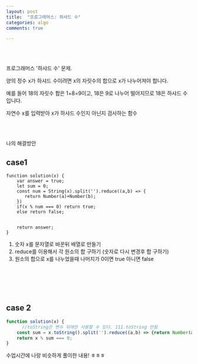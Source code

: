 ```yaml
---
layout: post
title:  "프로그래머스: 하샤드 수"
categories: algo
comments: true

---
```




<br>

<br>

프로그래머스 '하샤드 수' 문제.

양의 정수 x가 하샤드 수이려면 x의 자릿수의 합으로 x가 나누어져야 합니다. 

예를 들어 18의 자릿수 합은 1+8=9이고, 18은 9로 나누어 떨어지므로 18은 하샤드 수입니다. 

자연수 x를 입력받아 x가 하샤드 수인지 아닌지 검사하는 함수

<br>

<br>

나의 해결방안

## case1

~~~Js
function solution(x) {
    var answer = true;
    let sum = 0;
    const num = String(x).split('').reduce((a,b) => {
       return Number(a)+Number(b);
    })
    if(x % num === 0) return true;
    else return false;
    
    
    return answer;
}
~~~

1. 숫자 x를 문자열로 바꾼뒤 배열로 만들기
2. reduce를 이용해서 각 원소의 합 구하기 (숫자로 다시 변경후 합 구하기)
3. 원소의 합으로 x를 나누었을때 나머지가 0이면 true 아니면 false



<br>

<br>

<br>

<br>

## case 2 

~~~js
function solution(x) {
	  //toString은 변수 뒤에만 사용할 수 있다. 111.toString 안됨
    const sum = x.toString().split('').reduce((a,b) => {return Number(a) + Number(b)}, 0)   
    return x % sum === 0;
}
~~~



수업시간에 나랑 비슷하게 풀이한 내용! ㅎㅎㅎ

<br>

<br>

<br>

<br>

 





 


